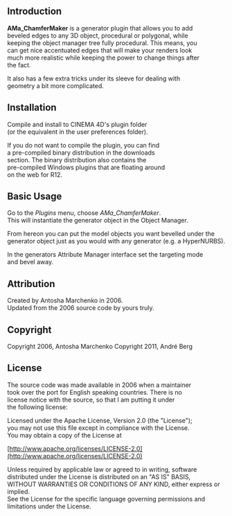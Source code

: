 Introduction
------------

**AMa_ChamferMaker** is a generator plugin that allows you to add  
beveled edges to any 3D object, procedural or polygonal, while  
keeping the object manager tree fully procedural. This means, you  
can get nice accentuated edges that will make your renders look  
much more realistic while keeping the power to change things after  
the fact.

It also has a few extra tricks under its sleeve for dealing with  
geometry a bit more complicated.

Installation
------------

Compile and install to CINEMA 4D's plugin folder  
(or the equivalent in the user preferences folder).

If you do not want to compile the plugin, you can find  
a pre-compiled binary distribution in the downloads  
section. The binary distribution also contains the  
pre-compiled Windows plugins that are floating around  
on the web for R12.


Basic Usage
-----------

Go to the *Plugins* menu, choose *AMa_ChamferMaker*.  
This will instantiate the generator object in the Object Manager.  

From hereon you can put the model objects you want bevelled under the  
generator object just as you would with any generator (e.g. a HyperNURBS).

In the generators Attribute Manager interface set the targeting mode  
and bevel away.


Attribution
-----------

Created by Antosha Marchenko in 2006.  
Updated from the 2006 source code by yours truly.

Copyright
---------

Copyright 2006, Antosha Marchenko
Copyright 2011, André Berg

License
-------

The source code was made available in 2006 when a maintainer  
took over the port for English speaking countries. There is no  
license notice with the source, so that I am putting it under  
the following license:

Licensed under the Apache License, Version 2.0 (the "License");  
you may not use this file except in compliance with the License.  
You may obtain a copy of the License at

[http://www.apache.org/licenses/LICENSE-2.0](http://www.apache.org/licenses/LICENSE-2.0)

Unless required by applicable law or agreed to in writing, software  
distributed under the License is distributed on an "AS IS" BASIS,  
WITHOUT WARRANTIES OR CONDITIONS OF ANY KIND, either express or implied.  
See the License for the specific language governing permissions and  
limitations under the License.  
